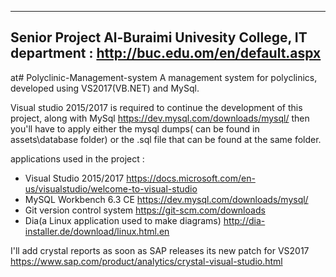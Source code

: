 ------------------------------------------------------------------------------------------
Senior Project
Al-Buraimi Univesity College, IT department : http://buc.edu.om/en/default.aspx
------------------------------------------------------------------------------------------
at# Polyclinic-Management-system
A management system for polyclinics, developed using VS2017(VB.NET) and MySql.

Visual studio 2015/2017 is required to continue the development of this project, along with MySql https://dev.mysql.com/downloads/mysql/
then you'll have to apply either the mysql dumps( can be found in assets\database folder) or the .sql file that can be found at the same folder.

applications used in the project :
* Visual Studio 2015/2017 https://docs.microsoft.com/en-us/visualstudio/welcome-to-visual-studio
* MySQL Workbench 6.3 CE https://dev.mysql.com/downloads/mysql/
* Git version control system https://git-scm.com/downloads
* Dia(a Linux application used to make diagrams) http://dia-installer.de/download/linux.html.en

I'll add crystal reports as soon as SAP releases its new patch for VS2017 https://www.sap.com/product/analytics/crystal-visual-studio.html
